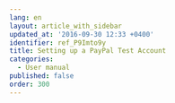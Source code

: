 ```yaml
---
lang: en
layout: article_with_sidebar
updated_at: '2016-09-30 12:33 +0400'
identifier: ref_P9Imto9y
title: Setting up a PayPal Test Account
categories:
  - User manual
published: false
order: 300
---
```



